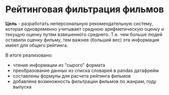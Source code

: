 # Рейтинговая фильтрация фильмов

**Цель** - разработать неперсональную рекомендательную систему, которая одновременно учитывает среднюю арифметическую оценку и текущую оценку путем взвешенного среднего. Т.е. чем больше людей оставили оценку фильму, тем важнее (больший вес) эта информация имеет для общего рейтинга. 


В итоге реализовано:
  - чтение информации из "сырого" формата
  - преобразование данных из списка словарей в pandas датафрейм
  - составлены формулы для расчета рейтинга фильмов
  - добавлена возмножность фильтрации фильмов по жанрам, году выпуска